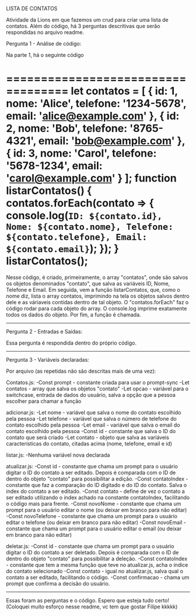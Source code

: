 LISTA DE CONTATOS

Atividade da Lions em que fazemos um crud para criar uma lista de contatos. Além do código, há 3 perguntas descritivas que serão respondidas no arquivo readme.

Pergunta 1 - Análise de código:

Na parte 1, há o seguinte código

===================================
let contatos = [
{ id: 1, nome: 'Alice', telefone: '1234-5678', email:
'alice@example.com' },
{ id: 2, nome: 'Bob', telefone: '8765-4321', email:
'bob@example.com' },
{ id: 3, nome: 'Carol', telefone: '5678-1234', email:
'carol@example.com' }
];
function listarContatos() {
contatos.forEach(contato => {
console.log(`ID: ${contato.id}, Nome: ${contato.nome}, Telefone:
${contato.telefone}, Email: ${contato.email}`);
});
}
listarContatos();
====================================


Nesse código, é criado, primeiramente, o array "contatos", onde são salvos os objetos denominados "contato", que salva as variáveis ID, Nome, Telefone e Email.
Em seguida, vem a função listarContatos, que, como o nome diz, lista o array contatos, imprimindo na tela os objetos salvos dentro dele e as váriaveis contidas dentro de tal objeto.
O "contatos.forEach" faz o código rodar para cada objeto do array. O console.log imprime exatamente todos os dados do objeto. 
Por fim, a função é chamada.

------------------------------------------------------

Pergunta 2 - Entradas e Saídas:

Essa pergunta é respondida dentro do próprio código. 

-------------------------------------------------------

Pergunta 3 - Variáveis declaradas:

Por arquivo (as repetidas não são descritas mais de uma vez):

Contatos.js:
  -Const prompt - constante criada para usar o prompt-sync
  -Let contatos - array que salva os objetos "contato"
  -Let opcao - variável para o switchcase, entrada de dados do usuário, salva a opção que a pessoa escolher para chamar a função
  
adicionar.js:
  -Let nome - variável que salva o nome do contato escolhido pela pessoa
  -Let telefone - variável que salva o número de telefone do contato escolhido pela pessoa
  -Let email - variável que salva o email do contato escolhido pela pessoa
  -Const id - constante que salva o ID do contato que será criado
  -Let contato - objeto que salva as variáveis características do contato, citadas acima (nome, telefone, email e id)

listar.js:
  -Nenhuma variável nova declarada

atualizar.js:
  -Const id - constante que chama um prompt para o usuário digitar o ID do contato a ser editado. Depois é comparada com o ID de dentro do objeto "contato" para possibilitar a edição.
  -Const contatoIndex - constante que faz a comparação do ID digitado e do ID do contato. Salva o index do contato a ser editado.
  -Const contato - define de vez o contato a ser editado utilizando o index achado na constante contatoIndex, facilitando o código mais para frente.
  -Const novoNome - constante que chama um prompt para o usuário editar o nome (ou deixar em branco para não editar)
  -Const novoTelefone - constante que chama um prompt para o usuário editar o telefone (ou deixar em branco para não editar)
  -Const novoEmail - constante que chama um prompt para o usuário editar o email (ou deixar em branco para não editar)

deletar.js:
  -Const id - constante que chama um prompt para o usuário digitar o ID do contato a ser deletado. Depois é comparada com o ID de dentro do objeto "contato" para possibilitar a deleção.
  -Const contatoIndex - constante que tem a mesma função que teve no atualizar.js, acha o índice do contato selecionado
  -Const contato - igual no atualizar.js, salva qual o contato a ser editado, facilitando o código.
  -Const confirmacao - chama um prompt que confirma a decisão do usuário. 

  -----------------------------------------------------------------------

  Essas foram as perguntas e o código. Espero que esteja tudo certo! (Coloquei muito esforço nesse readme, vc tem que gostar Filipe kkkkk)
